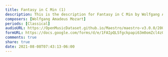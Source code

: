 ```yaml
---
title: Fantasy in C Min (1)
description: This is the description for Fantasy in C Min by Wolfgang Amadeus Mozart
composers: [Wolfgang Amadeus Mozart]
periods: [Classical]
audioURL: https://OpenMusicDataset.github.io/Maestro/maestro-v3.0.0/2006/MIDI-Unprocessed_07_R1_2006_01-04_ORIG_MID--AUDIO_07_R1_2006_02_Track02_wav.midi
formURL: https://docs.google.com/forms/d/e/1FAIpQLSfgckpapi63m0omZcl4zQmkpjOCbKySs2CbX7ynZDnIT81MuA/viewform
comments: true
share: true
date: 2021-08-08T07:43:13-06:00
---
```

